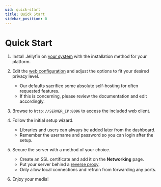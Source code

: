 ```yaml
---
uid: quick-start
title: Quick Start
sidebar_position: 0
---
```


# Quick Start

1. Install Jellyfin on [your system](/docs/general/installation) with the installation method for your platform.

1. Edit the [web configuration](/docs/general/clients/web-config) and adjust the options to fit your desired privacy level.

   - Our defaults sacrifice some absolute self-hosting for often requested features.
   - If this is concerning, please review the documentation and edit accordingly.

1. Browse to `http://SERVER_IP:8096` to access the included web client.

1. Follow the initial setup wizard.

   - Libraries and users can always be added later from the dashboard.
   - Remember the username and password so you can login after the setup.

1. Secure the server with a method of your choice.

   - Create an SSL certificate and add it on the **Networking** page.
   - Put your server behind a [reverse proxy](networking/index.md#running-jellyfin-behind-a-reverse-proxy).
   - Only allow local connections and refrain from forwarding any ports.

1. Enjoy your media!

